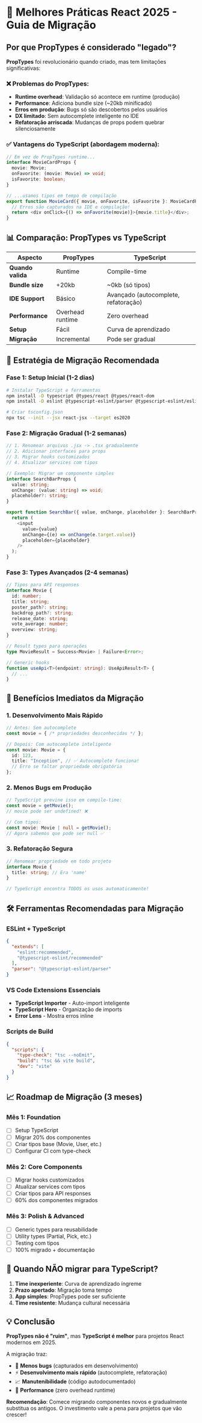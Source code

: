 # 🚀 Melhores Práticas React 2025 - Guia de Migração

## Por que PropTypes é considerado "legado"?

**PropTypes** foi revolucionário quando criado, mas tem limitações significativas:

### ❌ Problemas do PropTypes:
- **Runtime overhead**: Validação só acontece em runtime (produção)
- **Performance**: Adiciona bundle size (~20kb minificado)
- **Erros em produção**: Bugs só são descobertos pelos usuários
- **DX limitado**: Sem autocomplete inteligente no IDE
- **Refatoração arriscada**: Mudanças de props podem quebrar silenciosamente

### ✅ Vantagens do TypeScript (abordagem moderna):

```typescript
// Em vez de PropTypes runtime...
interface MovieCardProps {
  movie: Movie;
  onFavorite: (movie: Movie) => void;
  isFavorite: boolean;
}

// ...usamos tipos em tempo de compilação
export function MovieCard({ movie, onFavorite, isFavorite }: MovieCardProps) {
  // Erros são capturados na IDE e compilação!
  return <div onClick={() => onFavorite(movie)}>{movie.title}</div>;
}
```

## 📊 Comparação: PropTypes vs TypeScript

| Aspecto | PropTypes | TypeScript |
|---------|-----------|------------|
| **Quando valida** | Runtime | Compile-time |
| **Bundle size** | +20kb | ~0kb (só tipos) |
| **IDE Support** | Básico | Avançado (autocomplete, refatoração) |
| **Performance** | Overhead runtime | Zero overhead |
| **Setup** | Fácil | Curva de aprendizado |
| **Migração** | Incremental | Pode ser gradual |

## 🔄 Estratégia de Migração Recomendada

### Fase 1: Setup Inicial (1-2 dias)
```bash
# Instalar TypeScript e ferramentas
npm install -D typescript @types/react @types/react-dom
npm install -D eslint @typescript-eslint/parser @typescript-eslint/eslint-plugin

# Criar tsconfig.json
npx tsc --init --jsx react-jsx --target es2020
```

### Fase 2: Migração Gradual (1-2 semanas)
```typescript
// 1. Renomear arquivos .jsx -> .tsx gradualmente
// 2. Adicionar interfaces para props
// 3. Migrar hooks customizados
// 4. Atualizar services com tipos

// Exemplo: Migrar um componente simples
interface SearchBarProps {
  value: string;
  onChange: (value: string) => void;
  placeholder?: string;
}

export function SearchBar({ value, onChange, placeholder }: SearchBarProps) {
  return (
    <input
      value={value}
      onChange={(e) => onChange(e.target.value)}
      placeholder={placeholder}
    />
  );
}
```

### Fase 3: Types Avançados (2-4 semanas)
```typescript
// Tipos para API responses
interface Movie {
  id: number;
  title: string;
  poster_path?: string;
  backdrop_path?: string;
  release_date: string;
  vote_average: number;
  overview: string;
}

// Result types para operações
type MovieResult = Success<Movie> | Failure<Error>;

// Generic hooks
function useApi<T>(endpoint: string): UseApiResult<T> {
  // ...
}
```

## 🎯 Benefícios Imediatos da Migração

### 1. **Desenvolvimento Mais Rápido**
```typescript
// Antes: Sem autocomplete
const movie = { /* propriedades desconhecidas */ };

// Depois: Com autocomplete inteligente
const movie: Movie = {
  id: 123,
  title: "Inception", // ✅ Autocomplete funciona!
  // Erro se faltar propriedade obrigatória
};
```

### 2. **Menos Bugs em Produção**
```typescript
// TypeScript previne isso em compile-time:
const movie = getMovie();
// movie pode ser undefined! ❌

// Com tipos:
const movie: Movie | null = getMovie();
// Agora sabemos que pode ser null ✅
```

### 3. **Refatoração Segura**
```typescript
// Renomear propriedade em todo projeto
interface Movie {
  title: string; // Era 'name'
}

// TypeScript encontra TODOS os usos automaticamente!
```

## 🛠️ Ferramentas Recomendadas para Migração

### ESLint + TypeScript
```json
{
  "extends": [
    "eslint:recommended",
    "@typescript-eslint/recommended"
  ],
  "parser": "@typescript-eslint/parser"
}
```

### VS Code Extensions Essenciais
- **TypeScript Importer** - Auto-import inteligente
- **TypeScript Hero** - Organização de imports
- **Error Lens** - Mostra erros inline

### Scripts de Build
```json
{
  "scripts": {
    "type-check": "tsc --noEmit",
    "build": "tsc && vite build",
    "dev": "vite"
  }
}
```

## 📈 Roadmap de Migração (3 meses)

### Mês 1: Foundation
- [ ] Setup TypeScript
- [ ] Migrar 20% dos componentes
- [ ] Criar tipos base (Movie, User, etc.)
- [ ] Configurar CI com type-check

### Mês 2: Core Components
- [ ] Migrar hooks customizados
- [ ] Atualizar services com tipos
- [ ] Criar tipos para API responses
- [ ] 60% dos componentes migrados

### Mês 3: Polish & Advanced
- [ ] Generic types para reusabilidade
- [ ] Utility types (Partial, Pick, etc.)
- [ ] Testing com tipos
- [ ] 100% migrado + documentação

## 🚨 Quando NÃO migrar para TypeScript?

1. **Time inexperiente**: Curva de aprendizado íngreme
2. **Prazo apertado**: Migração toma tempo
3. **App simples**: PropTypes pode ser suficiente
4. **Time resistente**: Mudança cultural necessária

## 💡 Conclusão

**PropTypes não é "ruim"**, mas **TypeScript é melhor** para projetos React modernos em 2025.

A migração traz:
- 🐛 **Menos bugs** (capturados em desenvolvimento)
- ⚡ **Desenvolvimento mais rápido** (autocomplete, refatoração)
- 📈 **Manutenibilidade** (código autodocumentado)
- 🚀 **Performance** (zero overhead runtime)

**Recomendação**: Comece migrando componentes novos e gradualmente substitua os antigos. O investimento vale a pena para projetos que vão crescer!
